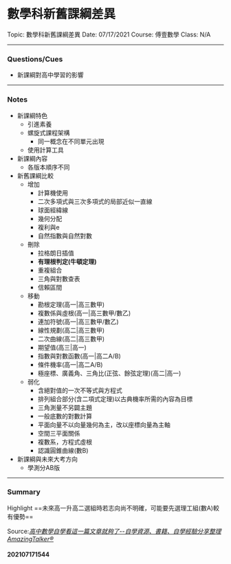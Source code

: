 # 數學科新舊課綱差異

Topic: 數學科新舊課綱差異
Date: 07/17/2021
Course: 傅壹數學
Class: N/A

---

### Questions/Cues
- 新課綱對高中學習的影響
---
### Notes
- 新課綱特色
	- 引進素養
	- 螺旋式課程架構
		- 同一概念在不同單元出現
	- 使用計算工具
- 新課綱內容
	- 各版本順序不同
- 新舊課綱比較
	- 增加
		- 計算機使用
		- 二次多項式與三次多項式的局部近似一直線
		- 球面經緯線
		- 幾何分配
		- 複利與e
		- 自然指數與自然對數
	- 刪除
		- 拉格朗日插值
		- **有理根判定(牛頓定理)**
		- 重複組合
		- 三角與對數查表
		- 信賴區間
	- 移動
		- 勘根定理(高一|高三數甲)
		- 複數係與虛根(高一|高三數甲/數乙)
		- 連加符號(高一|高三數甲/數乙)
		- 線性規劃(高二|高三數甲)
		- 二次曲線(高二|高三數甲)
		- 期望值(高三|高一)
		- 指數與對數函數(高一|高二A/B)
		- 條件機率(高一|高二A/B)
		- 極座標、廣義角、三角比(正弦、餘弦定理)(高二|高一)
	- 弱化
		- 含絕對值的一次不等式與方程式
		- 排列組合部分(含二項式定理)以古典機率所需的內容為目標
		- 三角測量不另闢主題
		- 一般底數的對數計算
		- 平面向量不以向量幾何為主，改以座標向量為主軸
		- 空間三平面關係
		- 複數系，方程式虛根
		- 認識圓錐曲線(數B)
- 新課綱與未來大考方向
	- 學測分AB版
---
### Summary
Highlight     ==未來高一升高二選組時若志向尚不明確，可能要先選理工組(數A)較有優勢==

Source:*[高中數學自學看這一篇文章就夠了--自學資源、書籍、自學經驗分享整理 AmazingTalker®](https://blog.amazingtalker.com/zh-tw/%E9%AB%98%E4%B8%AD%E6%95%B8%E5%AD%B8%E8%87%AA%E5%AD%B8%E7%9C%8B%E9%80%99%E4%B8%80%E7%AF%87%E6%96%87%E7%AB%A0%E5%B0%B1%E5%A4%A0%E4%BA%86-%E8%87%AA%E5%AD%B8%E8%B3%87%E6%BA%90%E3%80%81%E6%9B%B8%E7%B1%8D/27387/)*

#### 202107171544